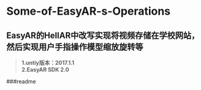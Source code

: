 # Some-of-EasyAR-s-Operations
## EasyAR的HellAR中改写实现将视频存储在学校网站，然后实现用户手指操作模型缩放旋转等  
>**1.untiy版本：2017.1.1**  
>**2.EasyAR SDK 2.0**  

###readme


